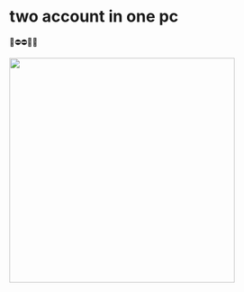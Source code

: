 # two account in one pc

 

🌿⛔⛔🔼🔼

<img src="https://www.refinery29.com/images/10549259.jpg"   width="400"/>
